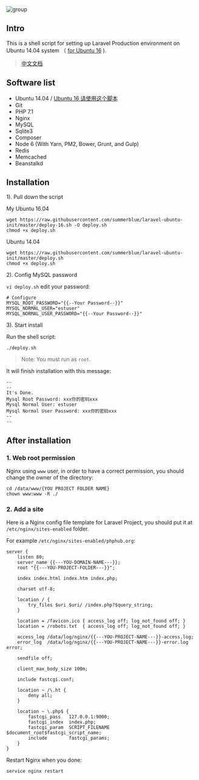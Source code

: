 
![group](https://cloud.githubusercontent.com/assets/324764/18408949/02d3cb2a-7770-11e6-96e2-54bbcfbfa1d1.png)

## Intro

This is a shell script for setting up Laravel Production environment on Ubuntu 14.04 system （ [ for Ubuntu 16](https://github.com/summerblue/laravel-ubuntu-init/blob/master/deploy-16.sh) ).

> [中文文档](https://phphub.org/topics/2814)

## Software list

* Ubuntu 14.04 / [Ubuntu 16 请使用这个脚本](https://github.com/summerblue/laravel-ubuntu-init/blob/master/deploy-16.sh)
* Git
* PHP 7.1
* Nginx
* MySQL
* Sqlite3
* Composer
* Node 6 (With Yarn, PM2, Bower, Grunt, and Gulp)
* Redis
* Memcached
* Beanstalkd

## Installation

1). Pull down the script

My Ubuntu 16.04

```
wget https://raw.githubusercontent.com/summerblue/laravel-ubuntu-init/master/deploy-16.sh -O deploy.sh
chmod +x deploy.sh
```

Ubuntu 14.04

```
wget https://raw.githubusercontent.com/summerblue/laravel-ubuntu-init/master/deploy.sh
chmod +x deploy.sh
```


2). Config MySQL password

`vi deploy.sh` edit your password:

```
# Configure
MYSQL_ROOT_PASSWORD="{{--Your Password--}}"
MYSQL_NORMAL_USER="estuser"
MYSQL_NORMAL_USER_PASSWORD="{{--Your Password--}}"
```

3). Start install

Run the shell script:

```
./deploy.sh
```

> Note: You must run as `root`.

It will finish installation with this message:

```
--
--
It's Done.
Mysql Root Password: xxx你的密码xxx
Mysql Normal User: estuser
Mysql Normal User Password: xxx你的密码xxx
--
--
```

## After installation

### 1. Web root permission

Nginx using `www` user, in order to have a correct permission, you should change the owner of the directory:

```
cd /data/www/{YOU PROJECT FOLDER NAME}
chown www:www -R ./
```

### 2. Add a site

Here is a Nginx config file template for Laravel Project, you should put it at `/etc/nginx/sites-enabled` folder.

For example `/etc/nginx/sites-enabled/phphub.org`:

```
server {
    listen 80;
    server_name {{---YOU-DOMAIN-NAME---}};
    root "{{---YOU-PROJECT-FOLDER---}}";

    index index.html index.htm index.php;

    charset utf-8;

    location / {
        try_files $uri $uri/ /index.php?$query_string;
    }

    location = /favicon.ico { access_log off; log_not_found off; }
    location = /robots.txt  { access_log off; log_not_found off; }

    access_log /data/log/nginx/{{---YOU-PROJECT-NAME---}}-access.log;
    error_log  /data/log/nginx/{{---YOU-PROJECT-NAME---}}-error.log error;

    sendfile off;

    client_max_body_size 100m;

    include fastcgi.conf;

    location ~ /\.ht {
        deny all;
    }

    location ~ \.php$ {
        fastcgi_pass   127.0.0.1:9000;
        fastcgi_index  index.php;
        fastcgi_param  SCRIPT_FILENAME  $document_root$fastcgi_script_name;
        include        fastcgi_params;
    }
}
```

Restart Nginx when you done:

```
service nginx restart
```


